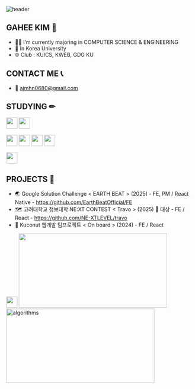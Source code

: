![header](https://capsule-render.vercel.app/api?type=waving&color=auto&height=200&section=header&text=WELCOME%20TO%20HEEKGH%20GITHUB&fontSize=50)

## GAHEE KIM 👋

- 👩‍💻 I’m currently majoring in COMPUTER SCIENCE & ENGINEERING
- 🏫 In Korea University
- 🌐 Club : KUICS, KWEB, GDG KU

## CONTACT ME 📞
- 📧 ajmhn0680@gmail.com

## STUDYING ✏
<p align="left">
    <img src="https://img.shields.io/badge/python-3776AB?style=for-the-badge&logo=python&logoColor=white" height="30" />
    <img src="https://img.shields.io/badge/C-A8B9CC?style=flat-square&logo=C&logoColor=white" height="30" />
</p>

<p align="left">
    <img src="https://img.shields.io/badge/react-20232a.svg?style=for-the-badge&logo=react&logoColor=61DAFB" height="30" />
    <img src="https://img.shields.io/badge/HTML5-E34F26?style=flat-square&logo=html5&logoColor=white" height="30" />
    <img src="https://img.shields.io/badge/css-1572B6?style=for-the-badge&logo=css3&logoColor=white" height="30" />
    <img src="https://img.shields.io/badge/JavaScript-F7DF1E?style=flat-square&logo=javascript&logoColor=black" height="30" />
</p>

<p align="left">
    <img src="https://img.shields.io/badge/github-181717?style=for-the-badge&logo=github&logoColor=white" height="30" />
</p>

## PROJECTS 👣
- 🌏 Google Solution Challenge < EARTH BEAT > (2025) - FE, PM / React Native - https://github.com/EarthBeatOfficial/FE
- 🗺️ 고려대학교 정보대학 NE:XT CONTEST < Travo > (2025) 🥇 대상 - FE / React - https://github.com/NE-XTLEVEL/travo
- 🥥 Kuconut 웹개발 팀프로젝트 < On board > (2024) - FE / React

<!-- GitHub Stats & Top Langs -->
<p align="left">
    <img src="https://img.shields.io/badge/git-F05032?style=for-the-badge&logo=git&logoColor=white" height="30" />
    <img src="https://github-readme-stats.vercel.app/api?username=HEEKGH&show_icons=true&theme=onedark" width="400", height="200" />
    <img alt="algorithms" src="http://mazassumnida.wtf/api/generate_badge?boj=ajmhn0680" width="400" height="200"/>
</p>




<!--
[![Solved.ac Profile](http://mazassumnida.wtf/api/generate_badge?boj=ajmhn0680)](https://solved.ac/ajmhn0680)
<img src="https://github-readme-stats.vercel.app/api/top-langs/?username=HEEKGH&layout=compact&theme=onedark" width="400", height="200" />
-->

<!--
**HEEKGH/HEEKGH** is a ✨ _special_ ✨ repository because its `README.md` (this file) appears on your GitHub profile.

Here are some ideas to get you started:

- 🔭 I’m currently working on ...
- 🌱✏ I’m currently learning ...
- 👯 I’m looking to collaborate on ...
- 🤔 I’m looking for help with ...
- 💬 Ask me about ...
- 📫 How to reach me: ...
- 😄 Pronouns: ...
- ⚡ Fun fact: ...
-->
